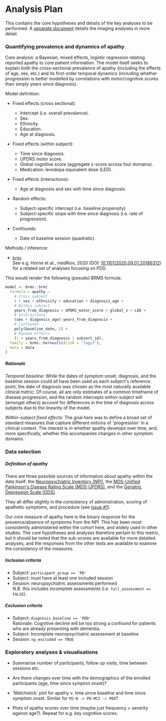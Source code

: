 # Analysis Plan

This contains the core hypotheses and details of the key analyses to be
performed. A [separate document](Imaging/AnalysisPlan.md) details the imaging
analyses in more detail.

### Quantifying prevalence and dynamics of apathy

Core analysis: a Bayesian, mixed effects, logistic regression relating
reported apathy to core patient information. The model itself seeks to explain
both the cross-sectional prevalence of apathy (including the effects of age,
sex, etc.) and its first-order temporal dynamics (including whether progression
is better modelled by correlations with motor/cognitive scores than simply
years since diagnosis).

Model definition:
 + Fixed effects (cross sectional):
    + Intercept (i.e. overall prevalence).
    + Sex.
    + Ethnicity.
    + Education.
    + Age at diagnosis.

 + Fixed effects (within subject):
    + Time since diagnosis.
    + UPDRS motor score.
    + Global cognitive score (aggregate z-score across four domains).
    + Medication: levodopa equivalent dose (LED).

 + Fixed effects (interactions):
    + Age at diagnosis and sex with time since diagnosis.

 + Random effects:
    + Subject-specific intercept (i.e. baseline propensity)
    + Subject-specific slope with time since diagnosis (i.e. rate of
      progression).

 + Confounds:
    + Date of baseline session (quadratic).

Methods / inference:
 + [`brms`](https://github.com/paul-buerkner/brms)\
   See e.g. Horne et al., medRxiv, 2020 (DOI:
   [10.1101/2020.09.01.20186312](https://doi.org/10.1101/2020.09.01.20186312))
   for a related set of analyses focusing on PDD.

This would render the following (pseudo) BRMS formula:
```R
model <- brms::brm(
  formula = apathy ~
    # Cross subject
    1 + sex + ethnicity + education + diagnosis_age +
    # Within subject
    years_from_diagnosis + UPDRS_motor_score + global_z + LED +
    # Interactions
    (sex + diagnosis_age):years_from_diagnosis +
    # Confounds
    poly(baseline_date, 2) +
    # Random effects
    (1 + years_from_diagnosis | subject_id),
  family = brms::bernoulli(link = "logit"),
  data = data
)
```

##### Rationale

*Temporal baseline:* While the dates of symptom onset, diagnosis, and the
baseline session could all have been used as each subject's reference point,
the date of diagnosis was chosen as the most naturally available clinical
metric. Of course, all are only estimates of a common timeframe of disease
progression, and the random intercepts within-subject will (amongst others)
account for differences in the time of diagnosis across subjects due to the
linearity of the model.

*Within-subject fixed effects:* The goal here was to define a broad set of
standard measures that capture different notions of 'progression' in a clinical
context. The interest is in whether apathy develops over time, and, more
specifically, whether this accompanies changes in other symptom domains.


### Data selection

##### Definition of apathy

There are three possible sources of information about apathy within the data
itself:
the [Neuropsychiatric Inventory (NPI)](http://npitest.net/npi/about-npi.html),
the [MDS-Unified Parkinson's Disease Rating Scale (MDS-UPDRS)](https://www.movementdisorders.org/MDS/MDS-Rating-Scales/MDS-Unified-Parkinsons-Disease-Rating-Scale-MDS-UPDRS.htm),
and the [Geriatric Depression Scale (GDS)](https://doi.org/10.1300/J018v05n01_09).

They all differ slightly in the consistency of administration, scoring of
apathetic symptoms, and procedure (see
[issue #1](https://github.com/nzbri/pd-apathy/issues/1)).

Our core measure of apathy here is the binary response for the presence/absence
of symptoms from the NPI. This has been most consistently administered within
the cohort here, and widely used in other studies. The core hypotheses and
analyses therefore pertain to this metric, but it should be noted that the
sub-scores are available for more detailed analyses, and the responses from the
other tests are available to examine the consistency of the measures.

##### Inclusion criteria

 + Subject: `participant_group == 'PD'`
 + Subject: must have at least one included session
 + Session: neuropsychiatric assessments performed\
   N.B. this includes incomplete assessments (i.e. `full_assessment == FALSE`).

##### Exclusion criteria

 + Subject: `diagnosis_baseline == 'PDD'`\
   Rationale: Cognitive decline will be too strong a confound for patients who
   are already presenting with dementia.
 + Subject: Incomplete neuropsychiatric assessment at baseline
 + Session: `np_excluded == TRUE`


### Exploratory analyses & visualisations

 + Summarise number of participants, follow up visits, time between sessions
   etc.

 + Are there changes over time with the demographics of the enrolled
   participants (age, time since sympton onset)?

 + 'Matchstick' plot for apathy v. time since baseline and time since symptom
   onset. Similar for `PD-N -> PD-MCI -> PDD`?

 + Plots of apathy scores over time (maybe just frequency × severity against
   age?). Repeat for e.g. key cognitive scores.
